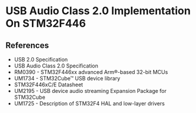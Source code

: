 # USB Audio Class 2.0 Implementation On STM32F446

## References
- USB 2.0 Specification
- USB Audio Class 2.0 Specification
- RM0390 - STM32F446xx advanced Arm®-based 32-bit MCUs
- UM1734 - STM32Cube™ USB device library
- STM32F446xC/E Datasheet
- UM2195 - USB device audio streaming Expansion Package for STM32Cube
- UM1725 - Description of STM32F4 HAL and low-layer drivers